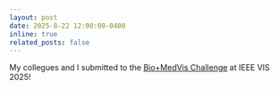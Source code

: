```yaml
---
layout: post
date: 2025-8-22 12:00:00-0400
inline: true
related_posts: false
---
```



My collegues and I submitted to the [Bio+MedVis Challenge](http://biovis.net/2025/biovisChallenges_vis/) at IEEE VIS 2025!